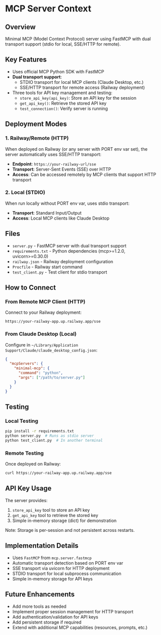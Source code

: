 # MCP Server Context

## Overview
Minimal MCP (Model Context Protocol) server using FastMCP with dual transport support (stdio for local, SSE/HTTP for remote).

## Key Features
- Uses official MCP Python SDK with FastMCP
- **Dual transport support**:
  - STDIO transport for local MCP clients (Claude Desktop, etc.)
  - SSE/HTTP transport for remote access (Railway deployment)
- Three tools for API key management and testing:
  - `store_api_key(api_key)`: Store an API key for the session
  - `get_api_key()`: Retrieve the stored API key
  - `test_connection()`: Verify server is running

## Deployment Modes

### 1. Railway/Remote (HTTP)
When deployed on Railway (or any server with PORT env var set), the server automatically uses SSE/HTTP transport:
- **Endpoint**: `https://your-railway-url/sse`
- **Transport**: Server-Sent Events (SSE) over HTTP
- **Access**: Can be accessed remotely by MCP clients that support HTTP transport

### 2. Local (STDIO)
When run locally without PORT env var, uses stdio transport:
- **Transport**: Standard Input/Output
- **Access**: Local MCP clients like Claude Desktop

## Files
- `server.py` - FastMCP server with dual transport support
- `requirements.txt` - Python dependencies (mcp>=1.2.0, uvicorn>=0.30.0)
- `railway.json` - Railway deployment configuration
- `Procfile` - Railway start command
- `test_client.py` - Test client for stdio transport

## How to Connect

### From Remote MCP Client (HTTP)
Connect to your Railway deployment:
```
https://your-railway-app.up.railway.app/sse
```

### From Claude Desktop (Local)
Configure in `~/Library/Application Support/Claude/claude_desktop_config.json`:
```json
{
  "mcpServers": {
    "minimal-mcp": {
      "command": "python",
      "args": ["/path/to/server.py"]
    }
  }
}
```

## Testing

### Local Testing
```bash
pip install -r requirements.txt
python server.py  # Runs as stdio server
python test_client.py  # In another terminal
```

### Remote Testing
Once deployed on Railway:
```bash
curl https://your-railway-app.up.railway.app/sse
```

## API Key Usage
The server provides:
1. `store_api_key` tool to store an API key
2. `get_api_key` tool to retrieve the stored key
3. Simple in-memory storage (dict) for demonstration

Note: Storage is per-session and not persistent across restarts.

## Implementation Details
- Uses `FastMCP` from `mcp.server.fastmcp`
- Automatic transport detection based on PORT env var
- SSE transport via uvicorn for HTTP deployment
- STDIO transport for local subprocess communication
- Simple in-memory storage for API keys

## Future Enhancements
- Add more tools as needed
- Implement proper session management for HTTP transport
- Add authentication/validation for API keys
- Add persistent storage if required
- Extend with additional MCP capabilities (resources, prompts, etc.)